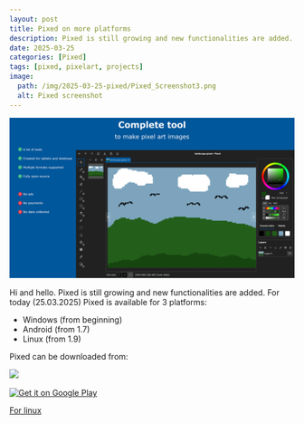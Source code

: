 ```yaml
---
layout: post
title: Pixed on more platforms
description: Pixed is still growing and new functionalities are added.
date: 2025-03-25
categories: [Pixed]
tags: [pixed, pixelart, projects]
image:
  path: /img/2025-03-25-pixed/Pixed_Screenshot3.png
  alt: Pixed screenshot
---
```


![Pixed screenshot](/img/2025-03-25-pixed/Pixed_Screenshot3.png)

Hi and hello. Pixed is still growing and new functionalities are added.
For today (25.03.2025) Pixed is available for 3 platforms:
- Windows (from beginning)
- Android (from 1.7)
- Linux (from 1.9)

Pixed can be downloaded from:

<a href="https://apps.microsoft.com/detail/9nwzsx6x2bgx?mode=direct">
	<img src="https://get.microsoft.com/images/en-us%20dark.svg" width="200"/>
</a>

[<img src="https://play.google.com/intl/en_us/badges/images/generic/en-play-badge.png"
      alt="Get it on Google Play"
      height="80">](https://play.google.com/store/apps/details?id=com.nejman.pixed)

[For linux](https://github.com/Mateusz-Nejman/Pixed/releases)
